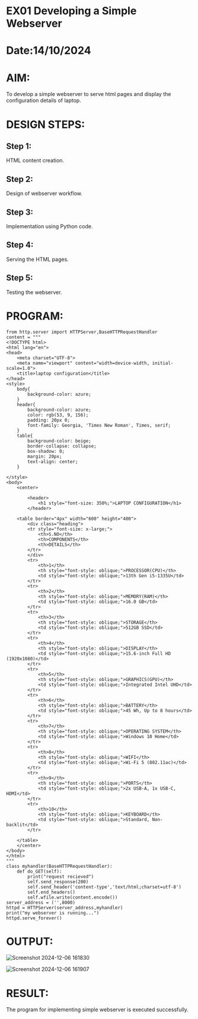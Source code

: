 # EX01 Developing a Simple Webserver

# Date:14/10/2024
# AIM:
To develop a simple webserver to serve html pages and display the configuration details of laptop.

# DESIGN STEPS:
## Step 1:
HTML content creation.

## Step 2:
Design of webserver workflow.

## Step 3:
Implementation using Python code.

## Step 4:
Serving the HTML pages.

## Step 5:
Testing the webserver.

# PROGRAM:
```
from http.server import HTTPServer,BaseHTTPRequestHandler
content = """
<!DOCTYPE html>
<html lang="en">
<head>
    <meta charset="UTF-8">
    <meta name="viewport" content="width=device-width, initial-scale=1.0">
    <title>laptop configuration</title>
</head>
<style>
    body{
        background-color: azure;
    }
    header{
        background-color: azure;
        color: rgb(53, 9, 156);
        padding: 20px 0;
        font-family: Georgia, 'Times New Roman', Times, serif;
    }
    table{
        background-color: beige;
        border-collapse: collapse;
        box-shadow: 0;
        margin: 20px;
        text-align: center;
    }

</style>
<body>
    <center>

        <header>
            <h1 style="font-size: 350%;">LAPTOP CONFIGURATION</h1>
        </header>

    <table border="4px" width="600" height="400">
        <div class="heading">
        <tr style="font-size: x-large;">
            <th>S.NO</th>
            <th>COMPONENTS</th>
            <th>DETAILS</th>
        </tr>
        </div>
        <tr>
            <th>1</th>
            <th style="font-style: oblique;">PROCESSOR(CPU)</th>
            <td style="font-style: oblique;">13th Gen i5-1335U</td>
        </tr>
        <tr>
            <th>2</th>
            <th style="font-style: oblique;">MEMORY(RAM)</th>
            <td style="font-style: oblique;">16.0 GB</td>
        </tr>
        <tr>
            <th>3</th>
            <th style="font-style: oblique;">STORAGE</th>
            <td style="font-style: oblique;">512GB SSD</td>
        </tr>
        <tr>
            <th>4</th>
            <th style="font-style: oblique;">DISPLAY</th>
            <td style="font-style: oblique;">15.6-inch Full HD (1920x1080)</td>
        </tr>
        <tr>
            <th>5</th>
            <th style="font-style: oblique;">GRAPHICS(GPU)</th>
            <td style="font-style: oblique;">Integrated Intel UHD</td>
        </tr>
        <tr>
            <th>6</th>
            <th style="font-style: oblique;">BATTERY</th>
            <td style="font-style: oblique;">45 Wh, Up to 8 hours</td>
        </tr>
        <tr>
            <th>7</th>
            <th style="font-style: oblique;">OPERATING SYSTEM</th>
            <td style="font-style: oblique;">Windows 10 Home</td>
        </tr>
        <tr>
            <th>8</th>
            <th style="font-style: oblique;">WIFI</th>
            <td style="font-style: oblique;">Wi-Fi 5 (802.11ac)</td>
        </tr>
        <tr>
            <th>9</th>
            <th style="font-style: oblique;">PORTS</th>
            <td style="font-style: oblique;">2x USB-A, 1x USB-C, HDMI</td>
        </tr>
        <tr>
            <th>10</th>
            <th style="font-style: oblique;">KEYBOARD</th>
            <td style="font-style: oblique;">Standard, Non-backlit</td>
        </tr>

    </table>
    </center>
</body>
</html>
"""
class myhandler(BaseHTTPRequestHandler):
    def do_GET(self):
        print("request recieved")
        self.send_response(200)
        self.send_header('content-type','text/html;charset=utf-8')
        self.end_headers()
        self.wfile.write(content.encode())
server_address = ('',8000)
httpd = HTTPServer(server_address,myhandler)
print("my webserver is running...")
httpd.serve_forever()
```
# OUTPUT:

![Screenshot 2024-12-06 161830](https://github.com/user-attachments/assets/108dfea4-f5c6-45a5-81b6-f48294cc22b5)

![Screenshot 2024-12-06 161907](https://github.com/user-attachments/assets/440a522c-88a3-42d7-90cc-00b92b0c390a)

# RESULT:
The program for implementing simple webserver is executed successfully.
